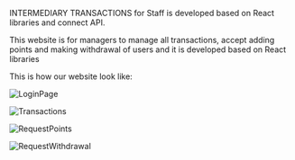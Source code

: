 
INTERMEDIARY TRANSACTIONS for Staff is developed based on React libraries and connect API.

This website is for managers to manage all transactions, accept adding points and making withdrawal of users and it is developed based on React libraries

This is how our website look like:

![LoginPage](https://i.imgur.com/ZgPhEhy.png)

![Transactions](https://i.imgur.com/5zrgPZb.png)

![RequestPoints](https://i.imgur.com/elDfBGp.png)

![RequestWithdrawal](https://i.imgur.com/gRe8ZDr.png)
